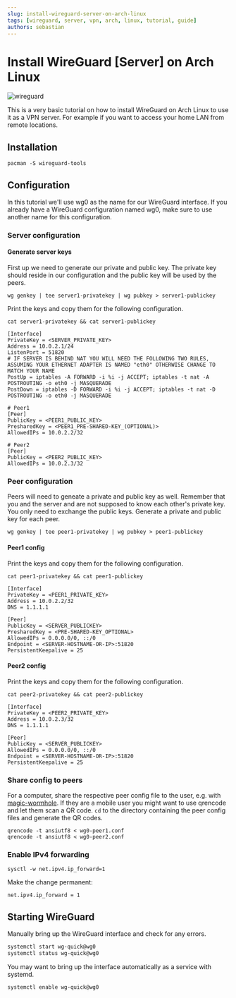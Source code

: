 ```yaml
---
slug: install-wireguard-server-on-arch-linux
tags: [wireguard, server, vpn, arch, linux, tutorial, guide]
authors: sebastian
---
```


# Install WireGuard [Server] on Arch Linux

![wireguard](/img/wireguard.webp)

This is a very basic tutorial on how to install WireGuard on Arch Linux to use it as a VPN server. For example if you want to access your home LAN from remote locations.

<!--truncate-->

## Installation
```shell
pacman -S wireguard-tools
```

## Configuration
In this tutorial we'll use wg0 as the name for our WireGuard interface. If you already have a WireGuard configuration named wg0, make sure to use another name for this configuration.

### Server configuration

#### Generate server keys
First up we need to generate our private and public key. The private key should reside in our configuration and the public key will be used by the peers.

```shell
wg genkey | tee server1-privatekey | wg pubkey > server1-publickey
```

Print the keys and copy them for the following configuration.
```shell
cat server1-privatekey && cat server1-publickey
```

```title="/etc/wireguard/wg0.conf"
[Interface]
PrivateKey = <SERVER_PRIVATE_KEY>
Address = 10.0.2.1/24
ListenPort = 51820
# IF SERVER IS BEHIND NAT YOU WILL NEED THE FOLLOWING TWO RULES, ASSUMING YOUR ETHERNET ADAPTER IS NAMED "eth0" OTHERWISE CHANGE TO MATCH YOUR NAME
PostUp = iptables -A FORWARD -i %i -j ACCEPT; iptables -t nat -A POSTROUTING -o eth0 -j MASQUERADE
PostDown = iptables -D FORWARD -i %i -j ACCEPT; iptables -t nat -D POSTROUTING -o eth0 -j MASQUERADE

# Peer1
[Peer]
PublicKey = <PEER1_PUBLIC_KEY>
PresharedKey = <PEER1_PRE-SHARED-KEY_(OPTIONAL)>
AllowedIPs = 10.0.2.2/32

# Peer2
[Peer]
PublicKey = <PEER2_PUBLIC_KEY>
AllowedIPs = 10.0.2.3/32
```

### Peer configuration
Peers will need to geneate a private and public key as well. Remember that you and the server and are not supposed to know each other's private key. You only need to exchange the public keys. Generate a private and public key for each peer.

```shell
wg genkey | tee peer1-privatekey | wg pubkey > peer1-publickey
```

#### Peer1 config
Print the keys and copy them for the following configuration.
```shell
cat peer1-privatekey && cat peer1-publickey
```

```title="/etc/wireguard/wg0-peer1.conf"
[Interface]
PrivateKey = <PEER1_PRIVATE_KEY>
Address = 10.0.2.2/32
DNS = 1.1.1.1

[Peer]
PublicKey = <SERVER_PUBLICKEY>
PresharedKey = <PRE-SHARED-KEY_OPTIONAL>
AllowedIPs = 0.0.0.0/0, ::/0
Endpoint = <SERVER-HOSTNAME-OR-IP>:51820
PersistentKeepalive = 25
```

#### Peer2 config
Print the keys and copy them for the following configuration.
```shell
cat peer2-privatekey && cat peer2-publickey
```

```title="/etc/wireguard/wg0-peer2.conf"
[Interface]
PrivateKey = <PEER2_PRIVATE_KEY>
Address = 10.0.2.3/32
DNS = 1.1.1.1

[Peer]
PublicKey = <SERVER_PUBLICKEY>
AllowedIPs = 0.0.0.0/0, ::/0
Endpoint = <SERVER-HOSTNAME-OR-IP>:51820
PersistentKeepalive = 25
```

### Share config to peers
For a computer, share the respective peer config file to the user, e.g. with [magic-wormhole](https://github.com/magic-wormhole/magic-wormhole). If they are a mobile user you might want to use qrencode and let them scan a QR code. `cd` to the directory containing the peer config files and generate the QR codes.
```shell
qrencode -t ansiutf8 < wg0-peer1.conf
qrencode -t ansiutf8 < wg0-peer2.conf
```

### Enable IPv4 forwarding
```shell
sysctl -w net.ipv4.ip_forward=1
```

Make the change permanent:
```shell title="/etc/sysctl.d/99-sysctl.conf"
net.ipv4.ip_forward = 1
```

## Starting WireGuard
Manually bring up the WireGuard interface and check for any errors.

```bash
systemctl start wg-quick@wg0
systemctl status wg-quick@wg0
```

You may want to bring up the interface automatically as a service with systemd.

```bash
systemctl enable wg-quick@wg0
```
